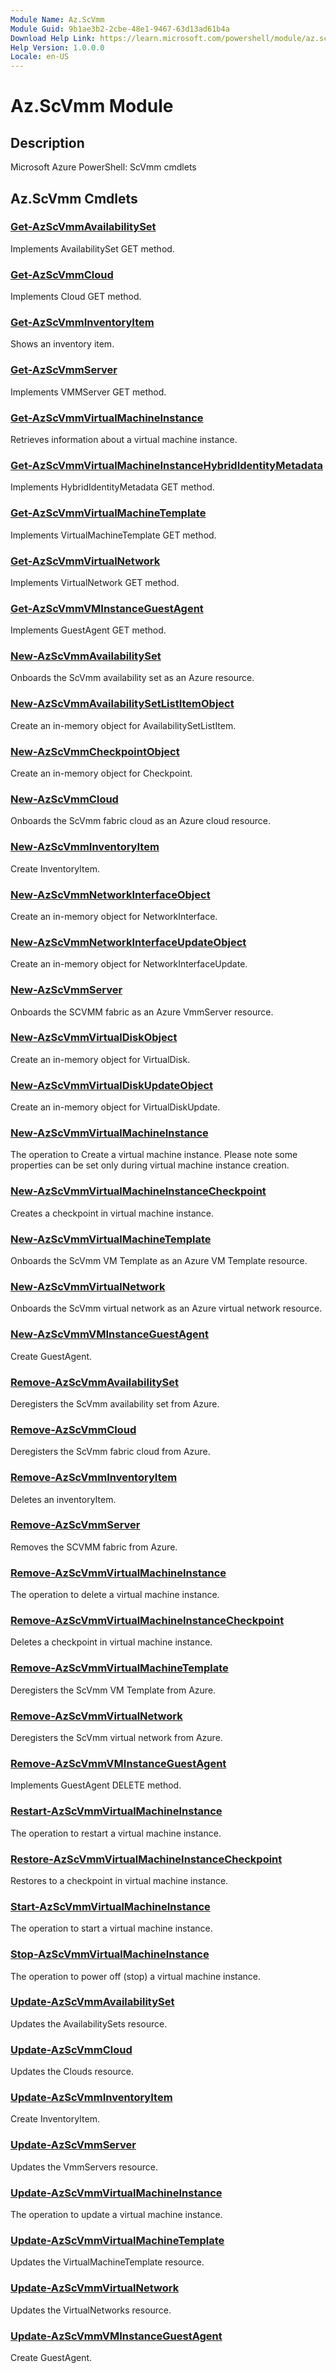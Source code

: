 ```yaml
---
Module Name: Az.ScVmm
Module Guid: 9b1ae3b2-2cbe-48e1-9467-63d13ad61b4a
Download Help Link: https://learn.microsoft.com/powershell/module/az.scvmm
Help Version: 1.0.0.0
Locale: en-US
---
```


# Az.ScVmm Module
## Description
Microsoft Azure PowerShell: ScVmm cmdlets

## Az.ScVmm Cmdlets
### [Get-AzScVmmAvailabilitySet](Get-AzScVmmAvailabilitySet.md)
Implements AvailabilitySet GET method.

### [Get-AzScVmmCloud](Get-AzScVmmCloud.md)
Implements Cloud GET method.

### [Get-AzScVmmInventoryItem](Get-AzScVmmInventoryItem.md)
Shows an inventory item.

### [Get-AzScVmmServer](Get-AzScVmmServer.md)
Implements VMMServer GET method.

### [Get-AzScVmmVirtualMachineInstance](Get-AzScVmmVirtualMachineInstance.md)
Retrieves information about a virtual machine instance.

### [Get-AzScVmmVirtualMachineInstanceHybridIdentityMetadata](Get-AzScVmmVirtualMachineInstanceHybridIdentityMetadata.md)
Implements HybridIdentityMetadata GET method.

### [Get-AzScVmmVirtualMachineTemplate](Get-AzScVmmVirtualMachineTemplate.md)
Implements VirtualMachineTemplate GET method.

### [Get-AzScVmmVirtualNetwork](Get-AzScVmmVirtualNetwork.md)
Implements VirtualNetwork GET method.

### [Get-AzScVmmVMInstanceGuestAgent](Get-AzScVmmVMInstanceGuestAgent.md)
Implements GuestAgent GET method.

### [New-AzScVmmAvailabilitySet](New-AzScVmmAvailabilitySet.md)
Onboards the ScVmm availability set as an Azure resource.

### [New-AzScVmmAvailabilitySetListItemObject](New-AzScVmmAvailabilitySetListItemObject.md)
Create an in-memory object for AvailabilitySetListItem.

### [New-AzScVmmCheckpointObject](New-AzScVmmCheckpointObject.md)
Create an in-memory object for Checkpoint.

### [New-AzScVmmCloud](New-AzScVmmCloud.md)
Onboards the ScVmm fabric cloud as an Azure cloud resource.

### [New-AzScVmmInventoryItem](New-AzScVmmInventoryItem.md)
Create InventoryItem.

### [New-AzScVmmNetworkInterfaceObject](New-AzScVmmNetworkInterfaceObject.md)
Create an in-memory object for NetworkInterface.

### [New-AzScVmmNetworkInterfaceUpdateObject](New-AzScVmmNetworkInterfaceUpdateObject.md)
Create an in-memory object for NetworkInterfaceUpdate.

### [New-AzScVmmServer](New-AzScVmmServer.md)
Onboards the SCVMM fabric as an Azure VmmServer resource.

### [New-AzScVmmVirtualDiskObject](New-AzScVmmVirtualDiskObject.md)
Create an in-memory object for VirtualDisk.

### [New-AzScVmmVirtualDiskUpdateObject](New-AzScVmmVirtualDiskUpdateObject.md)
Create an in-memory object for VirtualDiskUpdate.

### [New-AzScVmmVirtualMachineInstance](New-AzScVmmVirtualMachineInstance.md)
The operation to Create a virtual machine instance.
Please note some properties can be set only during virtual machine instance creation.

### [New-AzScVmmVirtualMachineInstanceCheckpoint](New-AzScVmmVirtualMachineInstanceCheckpoint.md)
Creates a checkpoint in virtual machine instance.

### [New-AzScVmmVirtualMachineTemplate](New-AzScVmmVirtualMachineTemplate.md)
Onboards the ScVmm VM Template as an Azure VM Template resource.

### [New-AzScVmmVirtualNetwork](New-AzScVmmVirtualNetwork.md)
Onboards the ScVmm virtual network as an Azure virtual network resource.

### [New-AzScVmmVMInstanceGuestAgent](New-AzScVmmVMInstanceGuestAgent.md)
Create GuestAgent.

### [Remove-AzScVmmAvailabilitySet](Remove-AzScVmmAvailabilitySet.md)
Deregisters the ScVmm availability set from Azure.

### [Remove-AzScVmmCloud](Remove-AzScVmmCloud.md)
Deregisters the ScVmm fabric cloud from Azure.

### [Remove-AzScVmmInventoryItem](Remove-AzScVmmInventoryItem.md)
Deletes an inventoryItem.

### [Remove-AzScVmmServer](Remove-AzScVmmServer.md)
Removes the SCVMM fabric from Azure.

### [Remove-AzScVmmVirtualMachineInstance](Remove-AzScVmmVirtualMachineInstance.md)
The operation to delete a virtual machine instance.

### [Remove-AzScVmmVirtualMachineInstanceCheckpoint](Remove-AzScVmmVirtualMachineInstanceCheckpoint.md)
Deletes a checkpoint in virtual machine instance.

### [Remove-AzScVmmVirtualMachineTemplate](Remove-AzScVmmVirtualMachineTemplate.md)
Deregisters the ScVmm VM Template from Azure.

### [Remove-AzScVmmVirtualNetwork](Remove-AzScVmmVirtualNetwork.md)
Deregisters the ScVmm virtual network from Azure.

### [Remove-AzScVmmVMInstanceGuestAgent](Remove-AzScVmmVMInstanceGuestAgent.md)
Implements GuestAgent DELETE method.

### [Restart-AzScVmmVirtualMachineInstance](Restart-AzScVmmVirtualMachineInstance.md)
The operation to restart a virtual machine instance.

### [Restore-AzScVmmVirtualMachineInstanceCheckpoint](Restore-AzScVmmVirtualMachineInstanceCheckpoint.md)
Restores to a checkpoint in virtual machine instance.

### [Start-AzScVmmVirtualMachineInstance](Start-AzScVmmVirtualMachineInstance.md)
The operation to start a virtual machine instance.

### [Stop-AzScVmmVirtualMachineInstance](Stop-AzScVmmVirtualMachineInstance.md)
The operation to power off (stop) a virtual machine instance.

### [Update-AzScVmmAvailabilitySet](Update-AzScVmmAvailabilitySet.md)
Updates the AvailabilitySets resource.

### [Update-AzScVmmCloud](Update-AzScVmmCloud.md)
Updates the Clouds resource.

### [Update-AzScVmmInventoryItem](Update-AzScVmmInventoryItem.md)
Create InventoryItem.

### [Update-AzScVmmServer](Update-AzScVmmServer.md)
Updates the VmmServers resource.

### [Update-AzScVmmVirtualMachineInstance](Update-AzScVmmVirtualMachineInstance.md)
The operation to update a virtual machine instance.

### [Update-AzScVmmVirtualMachineTemplate](Update-AzScVmmVirtualMachineTemplate.md)
Updates the VirtualMachineTemplate resource.

### [Update-AzScVmmVirtualNetwork](Update-AzScVmmVirtualNetwork.md)
Updates the VirtualNetworks resource.

### [Update-AzScVmmVMInstanceGuestAgent](Update-AzScVmmVMInstanceGuestAgent.md)
Create GuestAgent.

